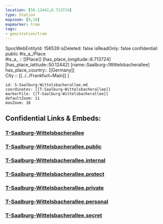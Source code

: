 ```yaml
---
location: [50.12442,8.713724] 
type: Station 
mapzoom: [8,18] 
mapmarker: tram 
tags:
- geo/station/tram
---
```

SpocWebEntityId: 156539
isDeleted: false
isReadOnly: false
confidential: public
#is_a_/Place  
#is_a_ :: [[Place]] 
[has_place_longitude::8.713724] 
[has_place_latitude::50.12442] 
[name::Saalburg-/Wittelsbacherallee] 
has_place_country:: [[Germany]]  
City :: [[../../Frankfurt~Main]] ] 


```leaflet
id: S-Saalburg-Wittelsbacherallee.md
coordinates: [[T-Saalburg-Wittelsbacherallee]] 
markerFile: [[T-Saalburg-Wittelsbacherallee]] 
defaultZoom: 11 
maxZoom: 18
```


## Confidential Links & Embeds: 

### [T-Saalburg-Wittelsbacherallee](/_Standards/Earth/Continent/Europe/Europe~Central/Germany/Germany~West/Hessen/counties~Hessen/Frankfurt~Main/Stations-FFM~T/T-Saalburg-Wittelsbacherallee.md) 

### [T-Saalburg-Wittelsbacherallee.public](/_public/Earth/Continent/Europe/Europe~Central/Germany/Germany~West/Hessen/counties~Hessen/Frankfurt~Main/Stations-FFM~T/T-Saalburg-Wittelsbacherallee.public.md) 

### [T-Saalburg-Wittelsbacherallee.internal](/_internal/Earth/Continent/Europe/Europe~Central/Germany/Germany~West/Hessen/counties~Hessen/Frankfurt~Main/Stations-FFM~T/T-Saalburg-Wittelsbacherallee.internal.md) 

### [T-Saalburg-Wittelsbacherallee.protect](/_protect/Earth/Continent/Europe/Europe~Central/Germany/Germany~West/Hessen/counties~Hessen/Frankfurt~Main/Stations-FFM~T/T-Saalburg-Wittelsbacherallee.protect.md) 

### [T-Saalburg-Wittelsbacherallee.private](/_private/Earth/Continent/Europe/Europe~Central/Germany/Germany~West/Hessen/counties~Hessen/Frankfurt~Main/Stations-FFM~T/T-Saalburg-Wittelsbacherallee.private.md) 

### [T-Saalburg-Wittelsbacherallee.personal](/_personal/Earth/Continent/Europe/Europe~Central/Germany/Germany~West/Hessen/counties~Hessen/Frankfurt~Main/Stations-FFM~T/T-Saalburg-Wittelsbacherallee.personal.md) 

### [T-Saalburg-Wittelsbacherallee.secret](/_secret/Earth/Continent/Europe/Europe~Central/Germany/Germany~West/Hessen/counties~Hessen/Frankfurt~Main/Stations-FFM~T/T-Saalburg-Wittelsbacherallee.secret.md)

